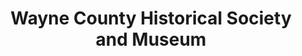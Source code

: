 ---
layout: repo
title: "Wayne County Historical Society and Museum"
id: 11653
permalink: repos/11653/
---